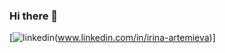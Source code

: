 ### Hi there 👋

<!--
**IrinaArt26/IrinaArt26** is a ✨ _special_ ✨ repository because its `README.md` (this file) appears on your GitHub profile.

Here are some ideas to get you started:

- 🔭 I’m currently working on ...
- 🌱 I’m currently learning ...
- 👯 I’m looking to collaborate on ...
- 🤔 I’m looking for help with ...
- 💬 Ask me about ...
- 📫 How to reach me: ...
- 😄 Pronouns: ...
- ⚡ Fun fact: ...
-->
[![linkedin](https://www.maryville.edu/wp-content/uploads/2015/11/Linkedin-logo-1-550x550-300x300.png)(www.linkedin.com/in/irina-artemieva)]
